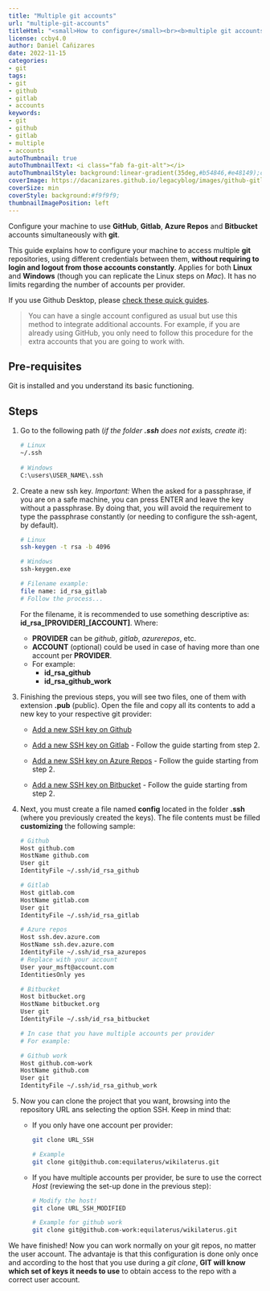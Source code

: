 ```yaml
---
title: "Multiple git accounts"
url: "multiple-git-accounts"
titleHtml: "<small>How to configure</small><br><b>multiple git accounts</b>"
license: ccby4.0
author: Daniel Cañizares
date: 2022-11-15
categories:
- git
tags:
- git
- github
- gitlab
- accounts
keywords:
- git
- github
- gitlab
- multiple
- accounts
autoThumbnail: true
autoThumbnailText: <i class="fab fa-git-alt"></i>
autoThumbnailStyle: background:linear-gradient(35deg,#b54846,#e48149);color:white;
coverImage: https://dacanizares.github.io/legacyblog/images/github-gitlab-ssh.png
coverSize: min
coverStyle: background:#f9f9f9;
thumbnailImagePosition: left
---
```


Configure your machine to use **GitHub**, **Gitlab**, **Azure Repos** and **Bitbucket** accounts simultaneously with **git**. 
<!--more-->

This guide explains how to configure your machine to access multiple **git** repositories, using different credentials between them, **without requiring to login and logout from those accounts constantly**. Applies for both **Linux** and **Windows** (though you can replicate the Linux steps on *Mac*). It has no limits regarding the number of accounts per provider.

If you use Github Desktop, please [check these quick guides](https://github.com/desktop/desktop/tree/development/docs/integrations).

> You can have a single account configured as usual but use this method to integrate additional accounts. For example, if you are already using GitHub, you only need to follow this procedure for the extra accounts that you are going to work with.


## Pre-requisites

Git is installed and you understand its basic functioning.


## Steps

1. Go to the following path (*if the folder **.ssh** does not exists, create it*):

   ```bash
   # Linux
   ~/.ssh
  
   # Windows 
   C:\users\USER_NAME\.ssh
   ```

2. Create a new ssh key. *Important:* When the asked for a passphrase, if you are on a safe machine, you can press ENTER and leave the key without a passphrase. By doing that, you will avoid the requirement to type the passphrase constantly (or needing to configure the ssh-agent, by default).

   ```bash
   # Linux
   ssh-keygen -t rsa -b 4096

   # Windows 
   ssh-keygen.exe

   # Filename example:
   file name: id_rsa_gitlab
   # Follow the process...
   ```

   For the filename, it is recommended to use something descriptive as: **id_rsa_[PROVIDER]_[ACCOUNT]**. Where:
   * **PROVIDER** can be *github*, *gitlab*, *azurerepos*, etc. 
   * **ACCOUNT** (optional) could be used in case of having more than one account per **PROVIDER**. 
   * For example: 
     * **id_rsa_github**
     * **id_rsa_github_work**
   
3. Finishing the previous steps, you will see two files, one of them with extension **.pub** (public). Open the file and copy all its contents to add a new key to your respective git provider:

    * [Add a new SSH key on Github](https://help.github.com/es/github/authenticating-to-github/adding-a-new-ssh-key-to-your-github-account)

    * [Add a new SSH key on Gitlab](https://www.tutorialspoint.com/gitlab/gitlab_ssh_key_setup.htm) - Follow the guide starting from step 2.

    * [Add a new SSH key on Azure Repos](https://docs.microsoft.com/en-us/azure/devops/repos/git/use-ssh-keys-to-authenticate?view=azure-devops&tabs=current-page) - Follow the guide starting from step 2.

    * [Add a new SSH key on Bitbucket](https://confluence.atlassian.com/bitbucketserver/ssh-user-keys-for-personal-use-776639793.html) - Follow the guide starting from step 2.

4. Next, you must create a file named **config** located in the folder **.ssh** (where you previously created the keys). The file contents must be filled **customizing** the following sample:

    ```bash
    # Github
    Host github.com
    HostName github.com
    User git
    IdentityFile ~/.ssh/id_rsa_github

    # Gitlab
    Host gitlab.com
    HostName gitlab.com
    User git
    IdentityFile ~/.ssh/id_rsa_gitlab

    # Azure repos
    Host ssh.dev.azure.com
    HostName ssh.dev.azure.com
    IdentityFile ~/.ssh/id_rsa_azurepos
    # Replace with your account
    User your_msft@account.com
    IdentitiesOnly yes

    # Bitbucket
    Host bitbucket.org
    HostName bitbucket.org
    User git
    IdentityFile ~/.ssh/id_rsa_bitbucket

    # In case that you have multiple accounts per provider
    # For example:

    # Github work
    Host github.com-work
    HostName github.com
    User git
    IdentityFile ~/.ssh/id_rsa_github_work
    ```

5. Now you can clone the project that you want, browsing into the repository URL ans selecting the option SSH. Keep in mind that:

   * If you only have one account per provider:

      ```bash
      git clone URL_SSH

      # Example
      git clone git@github.com:equilaterus/wikilaterus.git
      ```

    * If you have multiple accounts per provider, be sure to use the correct *Host* (reviewing the set-up done in the previous step):

      ```bash
      # Modify the host!
      git clone URL_SSH_MODIFIED

      # Example for github work
      git clone git@github.com-work:equilaterus/wikilaterus.git
      ```

We have finished! Now you can work normally on your git repos, no matter the user account. The advantaje is that this configuration is done only once and according to the host that you use during a *git clone*, **GIT will know which set of keys it needs to use** to obtain access to the repo with a correct user account.
